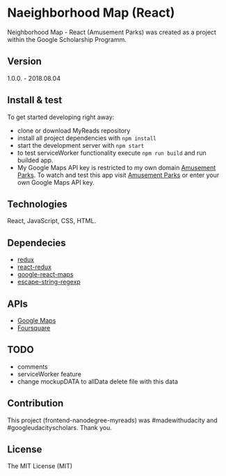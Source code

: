 # Naeighborhood Map (React)
Neighborhood Map - React (Amusement Parks) was created as a project within the Google Scholarship Programm.

## Version
1.0.0. - 2018.08.04

## Install & test
To get started developing right away:

* clone or download MyReads repository
* install all project dependencies with `npm install`
* start the development server with `npm start`
* to test serviceWorker functionality execute `npm run build` and run builded app.
* My Google Maps API key is restricted to my own domain [Amusement Parks](http://www.amusementparks.fret.com.pl). To watch and test this app visit [Amusement Parks](http://www.amusementparks.fret.com.pl) or enter your own  Google Maps API key.

## Technologies
React, JavaScript, CSS, HTML.

## Dependecies
* [redux](https://redux.js.org/)
* [react-redux](https://github.com/reduxjs/react-redux)
* [google-react-maps](https://github.com/tomchentw/react-google-maps)
* [escape-string-regexp](https://www.npmjs.com/package/escape-string-regexp)

## APIs
* [Google Maps](https://cloud.google.com/maps-platform/)
* [Foursquare](https://developer.foursquare.com/)

## TODO
* comments
* serviceWorker feature
* change mockupDATA to allData delete file with this data

## Contribution
This project (frontend-nanodegree-myreads) was #madewithudacity and #googleudacityscholars. Thank you.

## License
The MIT License (MIT)
